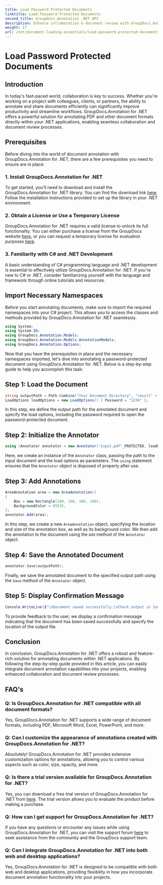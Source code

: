 ```yaml
---
title: Load Password Protected Documents
linktitle: Load Password Protected Documents
second_title: GroupDocs.Annotation .NET API
description: Enhance collaboration & document review with GroupDocs.Annotation for .NET. Annotate PDF & more seamlessly in your .NET apps.
weight: 17
url: /net/document-loading-essentials/load-password-protected-documents/
---
```


# Load Password Protected Documents

## Introduction
In today's fast-paced world, collaboration is key to success. Whether you're working on a project with colleagues, clients, or partners, the ability to annotate and share documents efficiently can significantly improve productivity and streamline workflows. GroupDocs.Annotation for .NET offers a powerful solution for annotating PDF and other document formats directly within your .NET applications, enabling seamless collaboration and document review processes.
## Prerequisites
Before diving into the world of document annotation with GroupDocs.Annotation for .NET, there are a few prerequisites you need to ensure are in place:
### 1. Install GroupDocs.Annotation for .NET
To get started, you'll need to download and install the GroupDocs.Annotation for .NET library. You can find the download link [here](https://releases.groupdocs.com/annotation/net/). Follow the installation instructions provided to set up the library in your .NET environment.
### 2. Obtain a License or Use a Temporary License
GroupDocs.Annotation for .NET requires a valid license to unlock its full functionality. You can either purchase a license from the GroupDocs website [here](https://purchase.groupdocs.com/buy), or you can request a temporary license for evaluation purposes [here](https://purchase.groupdocs.com/temporary-license/).
### 3. Familiarity with C# and .NET Development
A basic understanding of C# programming language and .NET development is essential to effectively utilize GroupDocs.Annotation for .NET. If you're new to C# or .NET, consider familiarizing yourself with the language and framework through online tutorials and resources.

## Import Necessary Namespaces
Before you start annotating documents, make sure to import the required namespaces into your C# project. This allows you to access the classes and methods provided by GroupDocs.Annotation for .NET seamlessly.
```csharp
using System;
using System.IO;
using GroupDocs.Annotation.Models;
using GroupDocs.Annotation.Models.AnnotationModels;
using GroupDocs.Annotation.Options;
```

Now that you have the prerequisites in place and the necessary namespaces imported, let's dive into annotating a password-protected document using GroupDocs.Annotation for .NET. Below is a step-by-step guide to help you accomplish this task:
## Step 1: Load the Document
```csharp
string outputPath = Path.Combine("Your Document Directory", "result" + Path.GetExtension("input.pdf"));
LoadOptions loadOptions = new LoadOptions() { Password = "1234" };
```
In this step, we define the output path for the annotated document and specify the load options, including the password required to open the password-protected document.
## Step 2: Initialize the Annotator
```csharp
using (Annotator annotator = new Annotator("input.pdf"_PROTECTED, loadOptions))
```
Here, we create an instance of the `Annotator` class, passing the path to the input document and the load options as parameters. The `using` statement ensures that the `Annotator` object is disposed of properly after use.
## Step 3: Add Annotations
```csharp
AreaAnnotation area = new AreaAnnotation()
{
    Box = new Rectangle(100, 100, 100, 100),
    BackgroundColor = 65535,
};
annotator.Add(area);
```
In this step, we create a new `AreaAnnotation` object, specifying the location and size of the annotation box, as well as its background color. We then add the annotation to the document using the `Add` method of the `Annotator` object.
## Step 4: Save the Annotated Document
```csharp
annotator.Save(outputPath);
```
Finally, we save the annotated document to the specified output path using the `Save` method of the `Annotator` object.
## Step 5: Display Confirmation Message
```csharp
Console.WriteLine($"\nDocument saved successfully.\nCheck output in {outputPath}.");
```
To provide feedback to the user, we display a confirmation message indicating that the document has been saved successfully and specify the location of the output file.

## Conclusion
In conclusion, GroupDocs.Annotation for .NET offers a robust and feature-rich solution for annotating documents within .NET applications. By following the step-by-step guide provided in this article, you can easily integrate document annotation capabilities into your projects, enabling enhanced collaboration and document review processes.
## FAQ's
### Q: Is GroupDocs.Annotation for .NET compatible with all document formats?
Yes, GroupDocs.Annotation for .NET supports a wide range of document formats, including PDF, Microsoft Word, Excel, PowerPoint, and more.
### Q: Can I customize the appearance of annotations created with GroupDocs.Annotation for .NET?
Absolutely! GroupDocs.Annotation for .NET provides extensive customization options for annotations, allowing you to control various aspects such as color, size, opacity, and more.
### Q: Is there a trial version available for GroupDocs.Annotation for .NET?
Yes, you can download a free trial version of GroupDocs.Annotation for .NET from [here](https://releases.groupdocs.com/). The trial version allows you to evaluate the product before making a purchase.
### Q: How can I get support for GroupDocs.Annotation for .NET?
If you have any questions or encounter any issues while using GroupDocs.Annotation for .NET, you can visit the support forum [here](https://forum.groupdocs.com/c/annotation/10) to seek assistance from the community and the GroupDocs support team.
### Q: Can I integrate GroupDocs.Annotation for .NET into both web and desktop applications?
Yes, GroupDocs.Annotation for .NET is designed to be compatible with both web and desktop applications, providing flexibility in how you incorporate document annotation functionality into your projects.
